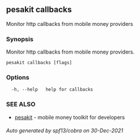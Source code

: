 ## pesakit callbacks

Monitor http callbacks from mobile money providers

### Synopsis

Monitor http callbacks from mobile money providers.

```
pesakit callbacks [flags]
```

### Options

```
  -h, --help   help for callbacks
```

### SEE ALSO

* [pesakit](pesakit.md)	 - mobile money toolkit for developers

###### Auto generated by spf13/cobra on 30-Dec-2021
